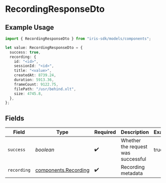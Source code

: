 # RecordingResponseDto

## Example Usage

```typescript
import { RecordingResponseDto } from "iris-sdk/models/components";

let value: RecordingResponseDto = {
  success: true,
  recording: {
    id: "<id>",
    sessionId: "<id>",
    title: "<value>",
    createdAt: 8739.24,
    duration: 5913.36,
    frameCount: 9122.75,
    filePath: "/usr/behind.xlt",
    size: 4745.8,
  },
};
```

## Fields

| Field                                                        | Type                                                         | Required                                                     | Description                                                  | Example                                                      |
| ------------------------------------------------------------ | ------------------------------------------------------------ | ------------------------------------------------------------ | ------------------------------------------------------------ | ------------------------------------------------------------ |
| `success`                                                    | *boolean*                                                    | :heavy_check_mark:                                           | Whether the request was successful                           | true                                                         |
| `recording`                                                  | [components.Recording](../../models/components/recording.md) | :heavy_check_mark:                                           | Recording metadata                                           |                                                              |